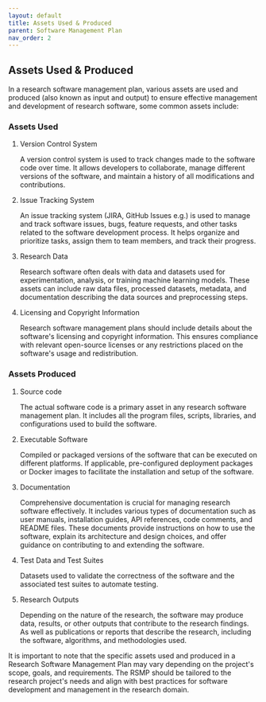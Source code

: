 ```yaml
---
layout: default
title: Assets Used & Produced
parent: Software Management Plan
nav_order: 2
---
```


## Assets Used & Produced

In a research software management plan, various assets are used and produced (also known as input and output) to ensure effective management and development of research software, some common assets include:  

### Assets Used

1. Version Control System

    A version control system is used to track changes made to the software code over time. It allows developers to collaborate, manage different versions of the software, and maintain a history of all modifications and contributions.  

2. Issue Tracking System

    An issue tracking system (JIRA, GitHub Issues e.g.) is used to manage and track software issues, bugs, feature requests, and other tasks related to the software development process. It helps organize and prioritize tasks, assign them to team members, and track their progress.  

3. Research Data

    Research software often deals with data and datasets used for experimentation, analysis, or training machine learning models. These assets can include raw data files, processed datasets, metadata, and documentation describing the data sources and preprocessing steps.  

4. Licensing and Copyright Information

    Research software management plans should include details about the software's licensing and copyright information. This ensures compliance with relevant open-source licenses or any restrictions placed on the software's usage and redistribution.  

### Assets Produced

1. Source code

    The actual software code is a primary asset in any research software management plan. It includes all the program files, scripts, libraries, and configurations used to build the software.  

2. Executable Software

    Compiled or packaged versions of the software that can be executed on different platforms. If applicable, pre-configured deployment packages or Docker images to facilitate the installation and setup of the software.  

3. Documentation

    Comprehensive documentation is crucial for managing research software effectively. It includes various types of documentation such as user manuals, installation guides, API references, code comments, and README files. These documents provide instructions on how to use the software, explain its architecture and design choices, and offer guidance on contributing to and extending the software.  

4. Test Data and Test Suites

    Datasets used to validate the correctness of the software and the associated test suites to automate testing.  

5. Research Outputs

    Depending on the nature of the research, the software may produce data, results, or other outputs that contribute to the research findings. As well as publications or reports that describe the research, including the software, algorithms, and methodologies used.  

It is important to note that the specific assets used and produced in a Research Software Management Plan may vary depending on the project's scope, goals, and requirements. The RSMP should be tailored to the research project's needs and align with best practices for software development and management in the research domain.  
